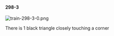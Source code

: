 #### 298-3
![train-298-3-0.png](https://github.com/lil-lab/nlvr/raw/master/nlvr/train/images/63/train-298-3-0.png "train-298-3-0.png")

There is 1  black triangle closely touching a corner
